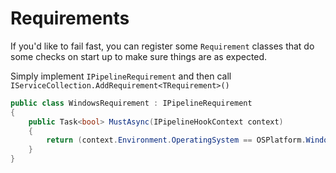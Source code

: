 # Requirements

If you'd like to fail fast, you can register some `Requirement` classes that do some checks on start up to make sure things are as expected. 

Simply implement `IPipelineRequirement` and then call `IServiceCollection.AddRequirement<TRequirement>()`

```csharp
public class WindowsRequirement : IPipelineRequirement
{
    public Task<bool> MustAsync(IPipelineHookContext context)
    {
        return (context.Environment.OperatingSystem == OSPlatform.Windows).AsTask();
    }
}
```